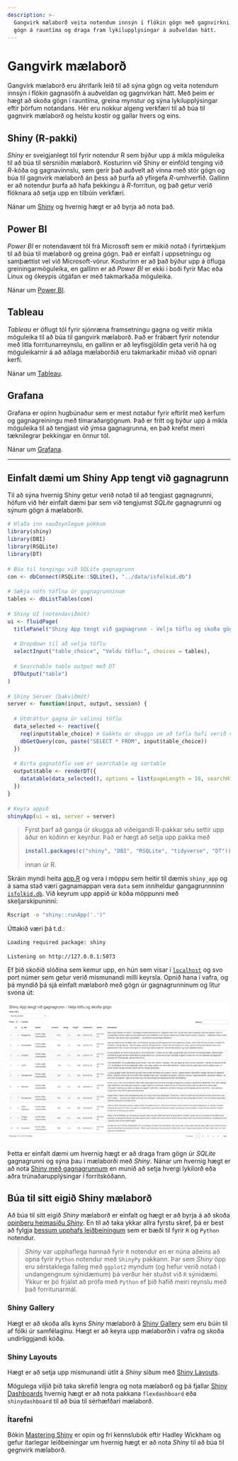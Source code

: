 ```yaml
---
description: >-
  Gangvirk mælaborð veita notendum innsýn í flókin gögn með gagnvirkni, sem gerir kleift að skoða 
  gögn á rauntíma og draga fram lykilupplýsingar á auðveldan hátt.
---
```


# Gangvirk mælaborð

Gangvirk mælaborð eru áhrifarík leið til að sýna gögn og veita notendum innsýn í flókin gagnasöfn á
auðveldan og gagnvirkan hátt. Með þeim er hægt að skoða gögn í rauntíma, greina mynstur og sýna
lykilupplýsingar eftir þörfum notandans. Hér eru nokkur algeng verkfæri til að búa til gagnvirk
mælaborð og helstu kostir og gallar hvers og eins.

## Shiny (R-pakki)

_Shiny_ er sveigjanlegt tól fyrir notendur R sem býður upp á mikla möguleika til að búa til
sérsniðin mælaborð. Kosturinn við Shiny er einföld tenging við _R_-kóða og gagnavinnslu, sem gerir
það auðvelt að vinna með stór gögn og búa til gagnvirk mælaborð án þess að þurfa að yfirgefa
_R_-umhverfið. Gallinn er að notendur þurfa að hafa þekkingu á _R_-forritun, og það getur verið
flóknara að setja upp en tilbúin verkfæri.

Nánar um [Shiny](https://shiny.rstudio.com/) og hvernig hægt er að byrja að nota það.

## Power BI

_Power BI_ er notendavænt tól frá Microsoft sem er mikið notað í fyrirtækjum til að búa til mælaborð
og greina gögn. Það er einfalt í uppsetningu og samþættist vel við Microsoft-vörur. Kosturinn er að
það býður upp á öfluga greiningarmöguleika, en gallinn er að _Power BI_ er ekki í boði fyrir Mac eða
Linux og ókeypis útgáfan er með takmarkaða möguleika.

Nánar um [Power BI](https://powerbi.microsoft.com/).

## Tableau

_Tableau_ er öflugt tól fyrir sjónræna framsetningu gagna og veitir mikla möguleika til að búa til
gangvirk mælaborð. Það er frábært fyrir notendur með litla forritunarreynslu, en gallinn er að
leyfisgjöldin geta verið há og möguleikarnir á að aðlaga mælaborðið eru takmarkaðir miðað við opnari
kerfi.

Nánar um [Tableau](https://www.tableau.com/).

## Grafana

Grafana er opinn hugbúnaður sem er mest notaður fyrir eftirlit með kerfum og gagnagreiningu með
tímaraðargögnum. Það er frítt og býður upp á mikla möguleika til að tengjast við ýmsa gagnagrunna,
en það krefst meiri tæknilegrar þekkingar en önnur tól.

Nánar um [Grafana](https://grafana.com/).

---

## Einfalt dæmi um Shiny App tengt við gagnagrunn

Til að sýna hvernig Shiny getur verið notað til að tengjast gagnagrunni, höfum við hér einfalt dæmi
þar sem við tengjumst _SQLite_ gagnagrunni og sýnum gögn á mælaborði.

```r
# Hlaða inn nauðsynlegum pökkum
library(shiny)
library(DBI)
library(RSQLite)
library(DT)

# Búa til tengingu við SQLite gagnagrunn
con <- dbConnect(RSQLite::SQLite(), "../data/isfolkid.db")

# Sækja nöfn töflna úr gagnagrunninum
tables <- dbListTables(con)

# Shiny UI (notendaviðmót)
ui <- fluidPage(
  titlePanel("Shiny App tengt við gagnagrunn - Velja töflu og skoða gögn"),

  # Dropdown til að velja töflu
  selectInput("table_choice", "Veldu töflu:", choices = tables),

  # Searchable table output með DT
  DTOutput("table")
)

# Shiny Server (bakviðmót)
server <- function(input, output, session) {

  # Útdráttur gagna úr valinni töflu
  data_selected <- reactive({
    req(input$table_choice) # Gakktu úr skugga um að tafla hafi verið valin
    dbGetQuery(con, paste("SELECT * FROM", input$table_choice))
  })

  # Birta gagnatöflu sem er searchable og sortable
  output$table <- renderDT({
    datatable(data_selected(), options = list(pageLength = 10, searchHighlight = TRUE))
  })
}

# Keyra appið
shinyApp(ui = ui, server = server)
```

> Fyrst þarf að ganga úr skugga að viðeigandi R-pakkar séu settir upp áður en kóðinn er keyrður.
> Það er hægt að setja upp pakka með
> ```R 
> install.packages(c("shiny", "DBI", "RSQLite", "tidyverse", "DT"))
> ``` 
> innan úr R.

Skráin myndi heita [app.R](../code/app.R) og vera í möppu sem heitir til dæmis `shiny_app` og á
sama stað væri gagnamappan vera `data` sem inniheldur gangagrunnninn
[`isfolkid.db`](../data/isfolkid.db). Við keyrum upp appið úr kóða möppunni með skeljarskipuninni:

```bash
Rscript -e "shiny::runApp('.')"
```

Úttakið væri þá t.d.:

``` 
Loading required package: shiny

Listening on http://127.0.0.1:5073
```

Ef þið skoðið slóðina sem kemur upp, en hún sem vísar í [`localhost`](http://127.0.0.1) og svo
port númer sem getur verið mismunandi milli keyrsla. Opnið hana í vafra, og þá myndið þá sjá
einfalt mælaborð með gögn úr gagnagrunninum og lítur svona út:

![Shiny App fyrir SQLite gagnagrunninn um Sögu Ísfólksins](figures/shiny_output.png)

Þetta er einfalt dæmi um hvernig hægt er að draga fram gögn úr _SQLite_ gagnagrunni og sýna þau í
mælaborði með _Shiny_. Nánar um hvernig hægt er að nota
[Shiny með gagnagrunnum](https://www.r-bloggers.com/2022/01/using-databases-with-shiny/) en
munið að setja hvergi lykilorð eða aðra trúnaðarupplýsingar í forritskóðann.

## Búa til sitt eigið Shiny mælaborð

Að búa til sitt eigið _Shiny_ mælaborð er einfalt og hægt er að byrja á að skoða [opinberu 
heimasíðu _Shiny_](https://shiny.posit.co/). En til að taka ykkar allra fyrstu skref, þá er best 
að fylgja [þessum upphafs leiðbeiningum](https://shiny.posit.co/getstarted.html) sem er bæði til 
fyrir `R` og `Python` notendur. 

> _Shiny_ var upphaflega hannað fyrir `R` notendur en er núna aðeins að opna fyrir `Python` notendur
> með `ShinyPy` pakkann. Þar sem _Shiny_ öpp eru sérstaklega falleg með `ggplot2` myndum (og 
> hefur verið notað í undangengnum sýnidæmum) þá verður hér stuðst við `R` sýnidæmi. Ykkur er þó 
> frjálst að prófa með `Python` ef þið hafið meiri reynslu með það forritunarmál.

### Shiny Gallery 

Hægt er að skoða alls kyns _Shiny_ mælaborð á [Shiny Gallery](https://shiny.posit.co/r/gallery/)
sem eru búin til af fólki úr samfélaginu. Hægt er að keyra upp mælaborðin í vafra og skoða
undirliggjandi kóða.

### Shiny Layouts

Hægt er að setja upp mismunandi útlit á _Shiny_ síðum með 
[Shiny Layouts](https://shiny.posit.co/r/layouts/). 

Mögulega viljið þið taka skrefið lengra og nota mælaborð og þá fjallar 
[Shiny Dashboards](https://shiny.posit.co/r/articles/build/dashboards/index.html) hvernig hægt 
er að nota pakkana `flexdashboard` eða `shinydashboard` til að búa til sérhæfðari mælaborð.  

### Ítarefni

Bókin [Mastering Shiny](https://mastering-shiny.org/) er opin og frí kennslubók eftir Hadley Wickham
og gefur ítarlegar leiðbeiningar um hvernig hægt er að nota _Shiny_ til að búa til gegnvirk 
mælaborð.